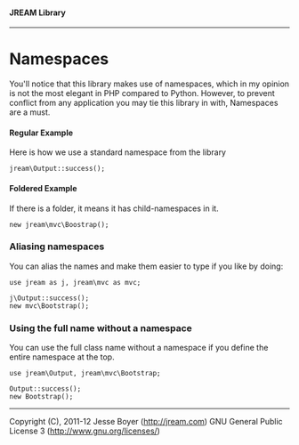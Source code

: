 #### JREAM Library
* * *

# Namespaces
You'll notice that this library makes use of namespaces, which in my opinion is not the most elegant in PHP compared to Python. However, to prevent conflict from any application you may tie this library in with, Namespaces are a must.

#### Regular Example
Here is how we use a standard namespace from the library

    jream\Output::success();
    
#### Foldered Example
If there is a folder, it means it has child-namespaces in it.

    new jream\mvc\Boostrap();

### Aliasing namespaces
You can alias the names and make them easier to type if you like by doing:

    use jream as j, jream\mvc as mvc;
    
    j\Output::success();
    new mvc\Bootstrap();
    
### Using the full name without a namespace
You can use the full class name without a namespace if you define the entire namespace at the top.

    use jream\Output, jream\mvc\Bootstrap;
    
    Output::success();
    new Bootstrap();
    
* * *
Copyright (C), 2011-12 Jesse Boyer (http://jream.com) GNU General Public License 3 (http://www.gnu.org/licenses/)